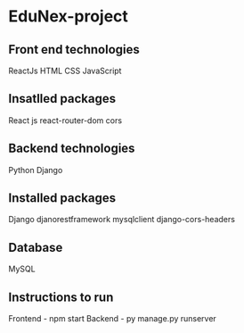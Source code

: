 ﻿# EduNex-project
Front end technologies 
------------------------
ReactJs
HTML
CSS
JavaScript

Insatlled packages
-------------------
  React js
  react-router-dom
  cors

Backend technologies
---------------------
Python
Django

Installed packages
-------------------
Django
djanorestframework
mysqlclient
django-cors-headers

Database
---------
MySQL

Instructions to run
-------------------
Frontend - npm start
Backend - py manage.py runserver
